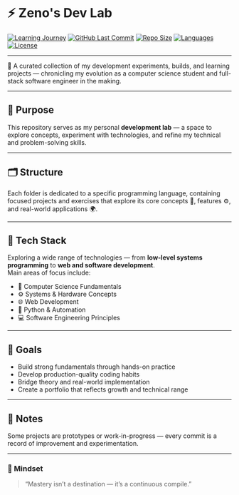 # ⚡ Zeno's Dev Lab

[![Learning Journey](https://img.shields.io/badge/Status-Learning%20in%20Progress-success.svg)]()
[![GitHub Last Commit](https://img.shields.io/github/last-commit/<your-username>/<your-repo>?color=blue)]()
[![Repo Size](https://img.shields.io/github/repo-size/<your-username>/<your-repo>?color=informational)]()
[![Languages](https://img.shields.io/github/languages/count/<your-username>/<your-repo>?color=orange)]()
[![License](https://img.shields.io/badge/license-MIT-lightgrey.svg)]()

---

🧠 A curated collection of my development experiments, builds, and learning projects — chronicling my evolution as a computer science student and full-stack software engineer in the making.

---

## 🎯 Purpose  
This repository serves as my personal **development lab** — a space to explore concepts, experiment with technologies, and refine my technical and problem-solving skills.

---

## 🗂️ Structure  
Each folder is dedicated to a specific programming language, containing focused projects and exercises that explore its core concepts 🧠, features ⚙️, and real-world applications 🌍.

---

## 🧰 Tech Stack  
Exploring a wide range of technologies — from **low-level systems programming** to **web and software development**.  
Main areas of focus include:
- 🧠 Computer Science Fundamentals  
- ⚙️ Systems & Hardware Concepts  
- 🌐 Web Development  
- 🐍 Python & Automation  
- 💻 Software Engineering Principles  

---

## 🚀 Goals  
- Build strong fundamentals through hands-on practice  
- Develop production-quality coding habits  
- Bridge theory and real-world implementation  
- Create a portfolio that reflects growth and technical range  

---

## 🧾 Notes  
Some projects are prototypes or work-in-progress — every commit is a record of improvement and experimentation.

---

### 🧠 Mindset  
> “Mastery isn’t a destination — it’s a continuous compile.”